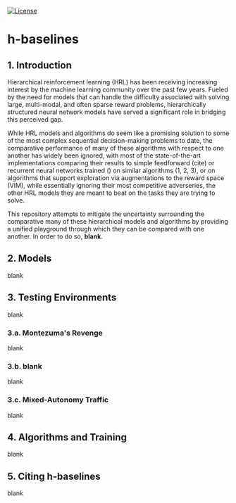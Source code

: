 [![License](https://img.shields.io/badge/license-MIT-blue.svg)](https://github.com/AboudyKreidieh/h-baselines/blob/master/LICENSE)

# h-baselines


## 1. Introduction

Hierarchical reinforcement learning (HRL) has been receiving increasing 
interest by the machine learning community over the past few years. Fueled by 
the need for models that can handle the difficulty associated with solving 
large, multi-modal, and often sparse reward problems, hierarchically structured 
neural network models have served a significant role in bridging this perceived 
gap.

While HRL models and algorithms do seem like a promising solution to some of 
the most complex sequential decision-making problems to date, the comparative 
performance of many of these algorithms with respect to one another has widely 
been ignored, with most of the state-of-the-art implementations comparing their 
results to simple feedforward (cite) or recurrent neural networks trained () 
on similar algorithms (1, 2, 3), or on algorithms that support exploration via 
augmentations to the reward space (VIM), while essentially ignoring their most 
competitive adverseries, the other HRL models they are meant to beat on the 
tasks they are trying to solve.

This repository attempts to mitigate the uncertainty surrounding the 
comparative many of these hierarchical models and algorithms by providing a 
unified playground through which they can be compared with one another. In 
order to do so, **blank**.


## 2. Models

blank


## 3. Testing Environments

blank

### 3.a. Montezuma's Revenge

blank

### 3.b. blank

blank

### 3.c. Mixed-Autonomy Traffic

blank


## 4. Algorithms and Training

blank


## 5. Citing h-baselines

blank

